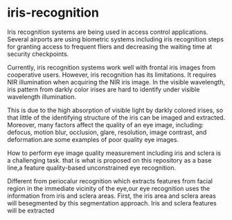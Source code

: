 # iris-recognition
Iris recognition systems are being used in access control applications. Several airports are using biometric systems including iris recognition steps for granting access to frequent fliers and decreasing the waiting time at security checkpoints.

Currently, iris recognition systems work well with frontal iris images from cooperative users. However, iris recognition has its limitations. It requires NIR illumination when acquiring the NIR iris image. In the visible wavelength, iris pattern from darkly color irises are hard to identify under visible wavelength illumination.

This is due to the high absorption of visible light by darkly colored irises, so that little of the identifying structure of the iris can be imaged and extracted.
Moreover, many factors affect the quality of an eye image, including: defocus, motion blur, occlusion, glare, resolution, image contrast, and deformation.are some examples of poor quality eye images. 

How to perform eye image quality measurement including iris and sclera is a challenging task. that is what is proposed on this repository as a base line,a feature quality-based unconstrained eye recognition.

Different from periocalur recognition which extracts features from facial region in the immediate vicinity of the eye,our eye recognition uses the information from iris and sclera areas. First, the iris area and sclera areas will besegmented by this segmentation approach. Iris and sclera features will be extracted
